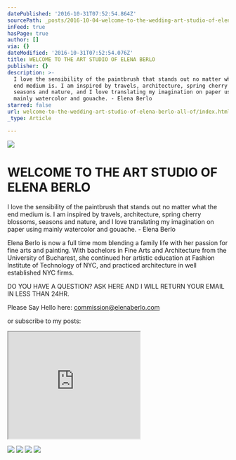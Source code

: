 ```yaml
---
datePublished: '2016-10-31T07:52:54.864Z'
sourcePath: _posts/2016-10-04-welcome-to-the-wedding-art-studio-of-elena-berlo-all-of.md
inFeed: true
hasPage: true
author: []
via: {}
dateModified: '2016-10-31T07:52:54.076Z'
title: WELCOME TO THE ART STUDIO OF ELENA BERLO
publisher: {}
description: >-
  I love the sensibility of the paintbrush that stands out no matter what the
  end medium is. I am inspired by travels, architecture, spring cherry blossoms,
  seasons and nature, and I love translating my imagination on paper using
  mainly watercolor and gouache. - Elena Berlo
starred: false
url: welcome-to-the-wedding-art-studio-of-elena-berlo-all-of/index.html
_type: Article

---
```

![](https://the-grid-user-content.s3-us-west-2.amazonaws.com/6acc858c-b63f-411d-8dfe-acb617354366.jpg)

# WELCOME TO THE ART STUDIO OF ELENA BERLO

I love the sensibility of the paintbrush that stands out no matter what the end medium is. I am inspired by travels, architecture, spring cherry blossoms, seasons and nature, and I love translating my imagination on paper using mainly watercolor and gouache. - Elena Berlo

Elena Berlo is now a full time mom blending a family life with her passion for fine arts and painting. With bachelors in Fine Arts and Architecture from the University of Bucharest, she continued her artistic education at Fashion Institute of Technology of NYC, and practiced architecture in well established NYC firms.

DO YOU HAVE A QUESTION? ASK HERE AND I WILL RETURN YOUR EMAIL IN LESS THAN 24HR.

Please Say Hello here: commission@elenaberlo.com

or subscribe to my posts: 

<iframe src="https://the-grid.github.io/ed-userhtml/?g=eJx9j01PAjEURf9K0xUkTBuEAUKAlSvDwo0r4-JN-zp20i_7WlEJ_90REhM3bs-9yT13RyrbVFj5TLjnBT-KHOAdbpQzymrPpaSFAA9fMcCJhIpe6ngKLoIm4cE69Wp9uvKBJNk-1NSYmD3JFFNNEn2HWgzEmYYCjY5DbFQMxvZ7XgkfHdjwQDFsWckVZ8zSPXa13zIDjpAfdvLmc9j9a3vI-FZtxskz9-PEX5PjaIuZv8yYqUEVG8PkOGVndhRUIJfJmXdA-JQd33KvRKU74SyVxkOAHn_O8Rmv1eox17o1uFYrs1y3rdoYtYCl2mywHSvu2jDrDtp5N8cVv0zZZfr74BvuEIAv" height="244" style=""></iframe>

![](https://the-grid-user-content.s3-us-west-2.amazonaws.com/25b2638f-26fd-478a-81de-1ee3c55b8827.jpg)
![](https://the-grid-user-content.s3-us-west-2.amazonaws.com/10f392d5-a445-4e10-8437-985fe5ae3124.jpg)
![](https://the-grid-user-content.s3-us-west-2.amazonaws.com/b27eb62d-c116-48fb-8024-ec93e83c58c5.jpg)
![](https://the-grid-user-content.s3-us-west-2.amazonaws.com/3e4e0c7b-9e90-4381-986b-8d6597cc1121.jpg)